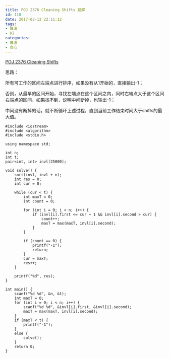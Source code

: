 ```yaml
---
title: POJ 2376 Cleaning Shifts 题解
id: 110
date: 2017-02-12 22:11:12
tags:
- 算法
- OJ
categories:
- 算法
- 贪心
---
```


[POJ 2376 Cleaning Shifts](https://vjudge.net/problem/10046/origin)

思路：

所有可工作的区间左端点进行排序，如果没有从1开始的，直接输出-1；

否则，从最早的区间开始，寻找左端点在这个区间之内，同时右端点大于这个区间右端点的区间，如果找不到，说明中间断掉，也输出-1；

中间没有断掉的话，就不断循环上述过程，直到当前工作结束时间大于shifts的最大值。
```
#include <iostream>
#include <algorithm>
#include <stdio.h>

using namespace std;

int n;
int t;
pair<int, int> invl[25000];

void solve() {
    sort(invl, invl + n);
    int res = 0;
    int cur = 0;

    while (cur < t) {
        int maxT = 0;
        int count = 0;

        for (int i = 0; i < n; i++) {
            if (invl[i].first <= cur + 1 && invl[i].second > cur) {
                count++;
                maxT = max(maxT, invl[i].second);
            }
        }

        if (count == 0) {
            printf("-1");
            return;
        }
        cur = maxT;
        res++;
    }

    printf("%d", res);
}

int main() {
    scanf("%d %d", &n, &t);
    int maxT = 0;
    for (int i = 0; i < n; i++) {
        scanf("%d %d", &invl[i].first, &invl[i].second);
        maxT = max(maxT, invl[i].second);
    }
    if (maxT < t) {
        printf("-1");
    } 
    else {
        solve();
    }
    return 0;    
}
```

&nbsp;